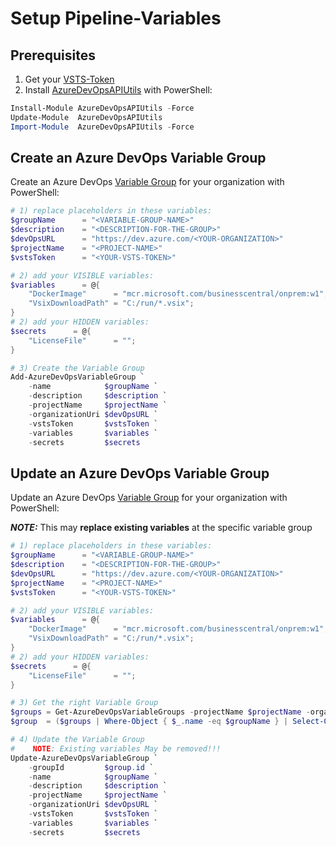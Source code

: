 # Setup Pipeline-Variables

## Prerequisites

1) Get your [VSTS-Token](https://docs.microsoft.com/en-us/azure/devops/organizations/accounts/use-personal-access-tokens-to-authenticate?view=azure-devops)
1) Install [AzureDevOpsAPIUtils](https://www.powershellgallery.com/packages/AzureDevOpsAPIUtils) with PowerShell:

```PowerShell
Install-Module AzureDevOpsAPIUtils -Force
Update-Module  AzureDevOpsAPIUtils
Import-Module  AzureDevOpsAPIUtils -Force
```

## Create an Azure DevOps Variable Group

Create an Azure DevOps [Variable Group](https://docs.microsoft.com/en-us/azure/devops/pipelines/library/variable-groups?view=azure-devops&tabs=yaml) for your organization with PowerShell:

```PowerShell
# 1) replace placeholders in these variables:
$groupName      = "<VARIABLE-GROUP-NAME>"
$description    = "<DESCRIPTION-FOR-THE-GROUP>"
$devOpsURL      = "https://dev.azure.com/<YOUR-ORGANIZATION>"
$projectName    = "<PROJECT-NAME>"
$vstsToken      = "<YOUR-VSTS-TOKEN>"

# 2) add your VISIBLE variables:
$variables      = @{
    "DockerImage"      = "mcr.microsoft.com/businesscentral/onprem:w1";
    "VsixDownloadPath" = "C:/run/*.vsix";
}
# 2) add your HIDDEN variables:
$secrets      = @{
    "LicenseFile"      = "";
}

# 3) Create the Variable Group
Add-AzureDevOpsVariableGroup `
    -name            $groupName `
    -description     $description `
    -projectName     $projectName `
    -organizationUri $devOpsURL `
    -vstsToken       $vstsToken `
    -variables       $variables `
    -secrets         $secrets
```

## Update an Azure DevOps Variable Group

Update an Azure DevOps [Variable Group](https://docs.microsoft.com/en-us/azure/devops/pipelines/library/variable-groups?view=azure-devops&tabs=yaml) for your organization with PowerShell:

***NOTE:*** This may **replace existing variables** at the specific variable group

```PowerShell
# 1) replace placeholders in these variables:
$groupName      = "<VARIABLE-GROUP-NAME>"
$description    = "<DESCRIPTION-FOR-THE-GROUP>"
$devOpsURL      = "https://dev.azure.com/<YOUR-ORGANIZATION>"
$projectName    = "<PROJECT-NAME>"
$vstsToken      = "<YOUR-VSTS-TOKEN>"

# 2) add your VISIBLE variables:
$variables      = @{
    "DockerImage"      = "mcr.microsoft.com/businesscentral/onprem:w1";
    "VsixDownloadPath" = "C:/run/*.vsix";
}
# 2) add your HIDDEN variables:
$secrets      = @{
    "LicenseFile"      = "";
}

# 3) Get the right Variable Group
$groups = Get-AzureDevOpsVariableGroups -projectName $projectName -organizationUri $devOpsURL -vstsToken $vstsToken
$group  = ($groups | Where-Object { $_.name -eq $groupName } | Select-Object -First 1)

# 4) Update the Variable Group
#    NOTE: Existing variables May be removed!!!
Update-AzureDevOpsVariableGroup `
    -groupId         $group.id `
    -name            $groupName `
    -description     $description `
    -projectName     $projectName `
    -organizationUri $devOpsURL `
    -vstsToken       $vstsToken `
    -variables       $variables `
    -secrets         $secrets
```
